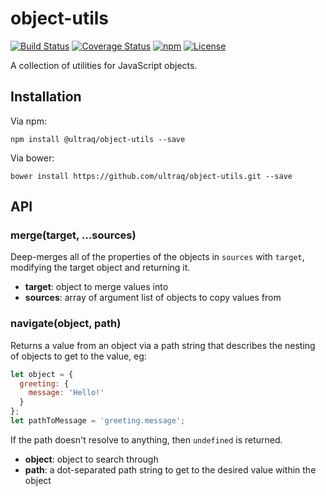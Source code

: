 
object-utils
============

[![Build Status](https://travis-ci.org/ultraq/object-utils.svg?branch=master)](https://travis-ci.org/ultraq/object-utils)
[![Coverage Status](https://coveralls.io/repos/github/ultraq/object-utils/badge.svg?branch=master)](https://coveralls.io/github/ultraq/object-utils?branch=master)
[![npm](https://img.shields.io/npm/v/@ultraq/object-utils.svg?maxAge=3600)](https://www.npmjs.com/package/@ultraq/object-utils)
[![License](https://img.shields.io/github/license/ultraq/object-utils.svg?maxAge=2592000)](https://github.com/ultraq/object-utils/blob/master/LICENSE.txt)

A collection of utilities for JavaScript objects.


Installation
------------

Via npm:

```
npm install @ultraq/object-utils --save
```

Via bower:

```
bower install https://github.com/ultraq/object-utils.git --save
```


API
---

### merge(target, ...sources)

Deep-merges all of the properties of the objects in `sources` with `target`,
modifying the target object and returning it.

 - **target**: object to merge values into
 - **sources**: array of argument list of objects to copy values from

### navigate(object, path)

Returns a value from an object via a path string that describes the nesting of
objects to get to the value, eg:

```javascript
let object = {
  greeting: {
    message: 'Hello!'
  }
};
let pathToMessage = 'greeting.message';
```

If the path doesn't resolve to anything, then `undefined` is returned.

 - **object**:  object to search through
 - **path**: a dot-separated path string to get to the desired value within the object
